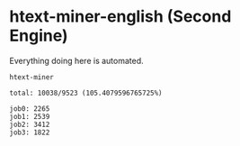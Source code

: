 # htext-miner-english (Second Engine)

Everything doing here is automated.

```
htext-miner

total: 10038/9523 (105.4079596765725%)

job0: 2265
job1: 2539
job2: 3412
job3: 1822
```